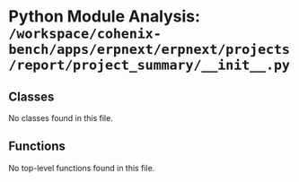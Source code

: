 # Python Module Analysis: `/workspace/cohenix-bench/apps/erpnext/erpnext/projects/report/project_summary/__init__.py`

## Classes

No classes found in this file.


## Functions

No top-level functions found in this file.
